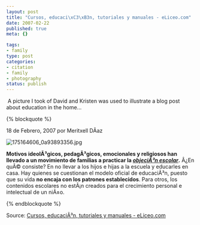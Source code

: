 ```yaml
--- 
layout: post
title: "Cursos, educaci\xC3\xB3n, tutoriales y manuales - eLiceo.com"
date: 2007-02-22
published: true
meta: {}

tags: 
- family
type: post
categories: 
- citation
- family
- photography
status: publish
---
```



 A picture I took of David and Kristen was used to illustrate a blog post about education in the home...

 {% blockquote %} 

18 de Febrero, 2007 por Meritxell DÃ­az  



![175164606_0a93893356.jpg](http://www.eliceo.com/media/175164606_0a93893356.jpg)  



**Motivos ideolÃ³gicos, pedagÃ³gicos, emocionales y religiosos han llevado a un movimiento de familias a practicar la [_objeciÃ³n escolar_](http://www.acesc.net/objetesc.htm).** Â¿En quÃ© consiste? En no llevar a los hijos e hijas a la escuela y educarles en casa. Hay quienes se cuestionan el modelo oficial de educaciÃ³n, puesto que su vida **no encaja con los patrones establecidos**. Para otros, los contenidos escolares no estÃ¡n creados para el crecimiento personal e intelectual de un niÃ±o.

{% endblockquote %} 

Source: [Cursos, educaciÃ³n, tutoriales y manuales - eLiceo.com](http://www.eliceo.com/)


